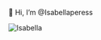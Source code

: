  👋 Hi, I’m @Isabellaperess

![Isabella](https://tenor.com/pt-BR/view/monkey-thinking-monkey-scratching-head-gif-4604657710219044245)
